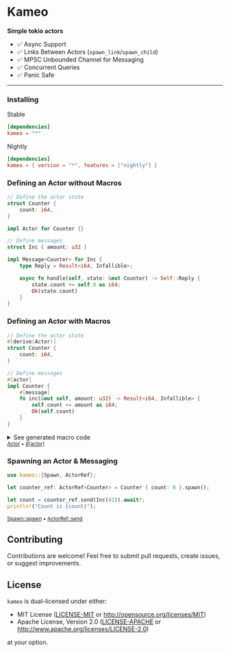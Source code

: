 # Kameo

**Simple tokio actors**

- ✅ Async Support
- ✅ Links Between Actors (`spawn_link`/`spawn_child`)
- ✅ MPSC Unbounded Channel for Messaging
- ✅ Concurrent Queries
- ✅ Panic Safe

---

### Installing

Stable

```toml
[dependencies]
kameo = "*"
```

Nightly

```toml
[dependencies]
kameo = { version = "*", features = ["nightly"] }
```

### Defining an Actor without Macros

```rust
// Define the actor state
struct Counter {
    count: i64,
}

impl Actor for Counter {}

// Define messages
struct Inc { amount: u32 }

impl Message<Counter> for Inc {
    type Reply = Result<i64, Infallible>;

    async fn handle(self, state: &mut Counter) -> Self::Reply {
        state.count += self.0 as i64;
        Ok(state.count)
    }
}
```

### Defining an Actor with Macros

```rust
// Define the actor state
#[derive(Actor)]
struct Counter {
    count: i64,
}

// Define messages
#[actor]
impl Counter {
    #[message]
    fn inc(&mut self, amount: u32) -> Result<i64, Infallible> {
        self.count += amount as i64;
        Ok(self.count)
    }
}
```

<details>
  <summary>See generated macro code</summary>

```rust
// Derive Actor
impl kameo::Actor for Counter {
    fn name(&self) -> Cow<'_, str> {
        Cow::Borrowed("Counter")
    }
}

// Messages
struct Inc { amount: u32 }

impl kameo::Message<Counter> for Inc {
    type Reply = Result<i64, Infallible>;

    async fn handle(self, state: &mut Counter) -> Self::Reply {
        state.inc(self.amount)
    }
}
```
</details>

<sup>
<a href="https://docs.rs/kameo/latest/kameo/derive.Actor.html" target="_blank">Actor</a>
 • 
<a href="https://docs.rs/kameo/latest/kameo/attr.actor.html" target="_blank">#[actor]</a>
</sup>

### Spawning an Actor & Messaging

```rust
use kameo::{Spawn, ActorRef};

let counter_ref: ActorRef<Counter> = Counter { count: 0 }.spawn();

let count = counter_ref.send(Inc(42)).await?;
println!("Count is {count}");
```

<sup>
<a href="https://docs.rs/kameo/latest/kameo/trait.Spawn.html#method.spawn" target="_blank">Spawn::spawn</a>
 • 
<a href="https://docs.rs/kameo/latest/kameo/trait.ActorRef.html#method.send" target="_blank">ActorRef::send</a>
</sup>

## Contributing

Contributions are welcome! Feel free to submit pull requests, create issues, or suggest improvements.

## License

`kameo` is dual-licensed under either:

- MIT License ([LICENSE-MIT](LICENSE-MIT) or http://opensource.org/licenses/MIT)
- Apache License, Version 2.0 ([LICENSE-APACHE](LICENSE-APACHE) or http://www.apache.org/licenses/LICENSE-2.0)

at your option.

